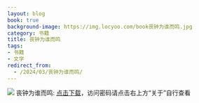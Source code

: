 ```yaml
---
layout: blog
book: true
background-image: https://img.locyoo.com/book丧钟为谁而鸣.jpg
category: 书籍
title: 丧钟为谁而鸣
tags:
- 书籍
- 文学
redirect_from:
  - /2024/03/丧钟为谁而鸣/
---
```

![](https://img.locyoo.com/book丧钟为谁而鸣.jpg)
丧钟为谁而鸣: <a name = "ref1" href="https://url18.ctfile.com/f/50983618-1337384651-e4f1db?p=3619">点击下载</a>，访问密码请点击右上方“关于”自行查看